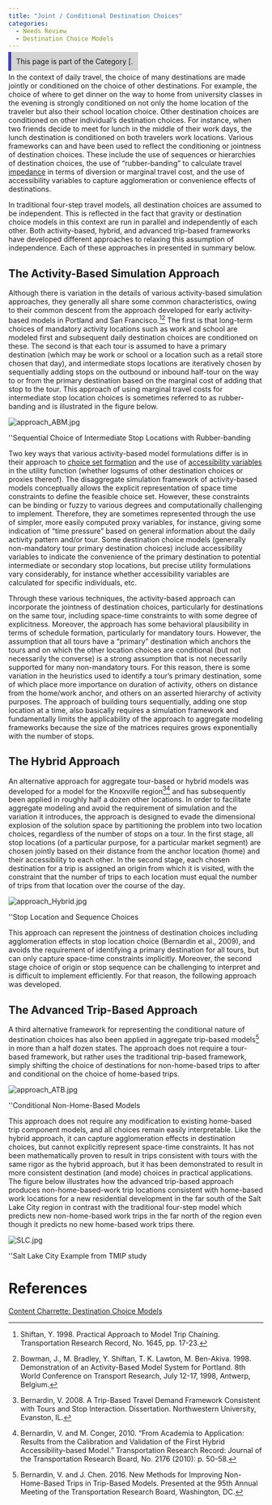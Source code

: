 ```yaml
---
title: "Joint / Conditional Destination Choices"
categories:
  - Needs Review
  - Destination Choice Models
---
```


<span style="background:lightgrey;padding:10px;border-left: thick double #0000aa;"> This page is part of the Category \[.</span>

In the context of daily travel, the choice of many destinations are made jointly or conditioned on the choice of other destinations. For example, the choice of where to get dinner on the way to home from university classes in the evening is strongly conditioned on not only the home location of the traveler but also their school location choice. Other destination choices are conditioned on other individual’s destination choices. For instance, when two friends decide to meet for lunch in the middle of their work days, the lunch destination is conditioned on both travelers work locations. Various frameworks can and have been used to reflect the conditioning or jointness of destination choices. These include the use of sequences or hierarchies of destination choices, the use of “rubber-banding” to calculate travel [impedance](Impedance) in terms of diversion or marginal travel cost, and the use of accessibility variables to capture agglomeration or convenience effects of destinations.

In traditional four-step travel models, all destination choices are assumed to be independent. This is reflected in the fact that gravity or destination choice models in this context are run in parallel and independently of each other. Both activity-based, hybrid, and advanced trip-based frameworks have developed different approaches to relaxing this assumption of independence. Each of these approaches in presented in summary below.

The Activity-Based Simulation Approach
--------------------------------------

Although there is variation in the details of various activity-based simulation approaches, they generally all share some common characteristics, owing to their common descent from the approach developed for early activity-based models in Portland and San Francisco.[^1][^2] The first is that long-term choices of mandatory activity locations such as work and school are modeled first and subsequent daily destination choices are conditioned on these. The second is that each tour is assumed to have a primary destination (which may be work or school or a location such as a retail store chosen that day), and intermediate stops locations are iteratively chosen by sequentially adding stops on the outbound or inbound half-tour on the way to or from the primary destination based on the marginal cost of adding that stop to the tour. This approach of using marginal travel costs for intermediate stop location choices is sometimes referred to as rubber-banding and is illustrated in the figure below.

![](approach_ABM.jpg "approach_ABM.jpg")

''Sequential Choice of Intermediate Stop Locations with Rubber-banding

Two key ways that various activity-based model formulations differ is in their approach to [choice set formation](Destination_Choice_Set_Formation) and the use of [accessibility variables](Accessibilities) in the utility function (whether logsums of other destination choices or proxies thereof). The disaggregate simulation framework of activity-based models conceptually allows the explicit representation of space time constraints to define the feasible choice set. However, these constraints can be binding or fuzzy to various degrees and computationally challenging to implement. Therefore, they are sometimes represented through the use of simpler, more easily computed proxy variables, for instance, giving some indication of “time pressure” based on general information about the daily activity pattern and/or tour. Some destination choice models (generally non-mandatory tour primary destination choices) include accessibility variables to indicate the convenience of the primary destination to potential intermediate or secondary stop locations, but precise utility formulations vary considerably, for instance whether accessibility variables are calculated for specific individuals, etc.

Through these various techniques, the activity-based approach can incorporate the jointness of destination choices, particularly for destinations on the same tour, including space-time constraints to with some degree of explicitness. Moreover, the approach has some behavioral plausibility in terms of schedule formation, particularly for mandatory tours. However, the assumption that all tours have a “primary” destination which anchors the tours and on which the other location choices are conditional (but not necessarily the converse) is a strong assumption that is not necessarily supported for many non-mandatory tours. For this reason, there is some variation in the heuristics used to identify a tour’s primary destination, some of which place more importance on duration of activity, others on distance from the home/work anchor, and others on an asserted hierarchy of activity purposes. The approach of building tours sequentially, adding one stop location at a time, also basically requires a simulation framework and fundamentally limits the applicability of the approach to aggregate modeling frameworks because the size of the matrices requires grows exponentially with the number of stops.

The Hybrid Approach
-------------------

An alternative approach for aggregate tour-based or hybrid models was developed for a model for the Knoxville region[^3][^4] and has subsequently been applied in roughly half a dozen other locations. In order to facilitate aggregate modeling and avoid the requirement of simulation and the variation it introduces, the approach is designed to evade the dimensional explosion of the solution space by partitioning the problem into two location choices, regardless of the number of stops on a tour. In the first stage, all stop locations (of a particular purpose, for a particular market segment) are chosen jointly based on their distance from the anchor location (home) and their accessibility to each other. In the second stage, each chosen destination for a trip is assigned an origin from which it is visited, with the constraint that the number of trips to each location must equal the number of trips from that location over the course of the day.

![](approach_Hybrid.jpg "approach_Hybrid.jpg")

''Stop Location and Sequence Choices

This approach can represent the jointness of destination choices including agglomeration effects in stop location choice (Bernardin et al., 2009), and avoids the requirement of identifying a primary destination for all tours, but can only capture space-time constraints implicitly. Moreover, the second stage choice of origin or stop sequence can be challenging to interpret and is difficult to implement efficiently. For that reason, the following approach was developed.

The Advanced Trip-Based Approach
--------------------------------

A third alternative framework for representing the conditional nature of destination choices has also been applied in aggregate trip-based models[^5] in more than a half dozen states. The approach does not require a tour-based framework, but rather uses the traditional trip-based framework, simply shifting the choice of destinations for non-home-based trips to after and conditional on the choice of home-based trips.

![](approach_ATB.jpg "approach_ATB.jpg")

''Conditional Non-Home-Based Models

This approach does not require any modification to existing home-based trip component models, and all choices remain easily interpretable. Like the hybrid approach, it can capture agglomeration effects in destination choices, but cannot explicitly represent space-time constraints. It has not been mathematically proven to result in trips consistent with tours with the same rigor as the hybrid approach, but it has been demonstrated to result in more consistent destination (and mode) choices in practical applications. The figure below illustrates how the advanced trip-based approach produces non-home-based-work trip locations consistent with home-based work locations for a new residential development in the far south of the Salt Lake City region in contrast with the traditional four-step model which predicts new non-home-based work trips in the far north of the region even though it predicts no new home-based work trips there.

![](SLC.jpg "SLC.jpg")

''Salt Lake City Example from TMIP study

References
==========

[Content Charrette: Destination Choice Models](Content_Charrette_Destination_Choice_Models)

[^1]: Shiftan, Y. 1998. Practical Approach to Model Trip Chaining. Transportation Research Record, No. 1645, pp. 17-23.

[^2]: Bowman, J., M. Bradley, Y. Shiftan, T. K. Lawton, M. Ben-Akiva. 1998. Demonstration of an Activity-Based Model System for Portland. 8th World Conference on Transport Research, July 12-17, 1998, Antwerp, Belgium.

[^3]: Bernardin, V. 2008. A Trip-Based Travel Demand Framework Consistent with Tours and Stop Interaction. Dissertation. Northwestern University, Evanston, IL.

[^4]: Bernardin, V. and M. Conger, 2010. “From Academia to Application: Results from the Calibration and Validation of the First Hybrid Accessibility-based Model.” Transportation Research Record: Journal of the Transportation Research Board, No. 2176 (2010): p. 50-58.

[^5]: Bernardin, V. and J. Chen. 2016. New Methods for Improving Non-Home-Based Trips in Trip-Based Models. Presented at the 95th Annual Meeting of the Transportation Research Board, Washington, DC.


